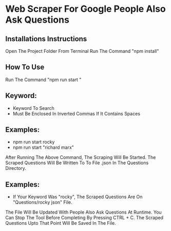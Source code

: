 # Web Scraper For Google People Also Ask Questions

## Installations Instructions

Open The Project Folder From Terminal
Run The Command "npm install"

## How To Use 

Run The Command "npm run start <keyword>"
## Keyword: 
  * Keyword To Search
  * Must Be Enclosed In Inverted Commas If It Contains Spaces
## Examples: 
  * npm run start rocky
  * npm run start "richard marx"
  
 After Running The Above Command, The Scraping Will Be Started.
 The Scraped Questions Will Be Written To To File <keyword>.json In The Questions Directory.
## Examples:
  * If Your Keyword Was "rocky", The Scraped Questions Are On "Questions/rocky json" File.

The File Will Be Updated With People Also Ask Questions At Runtime.
You Can Stop The Tool Before Completing By Pressing CTRL + C. 
The Scraped Questions Upto That Point Will Be Saved In The File.

